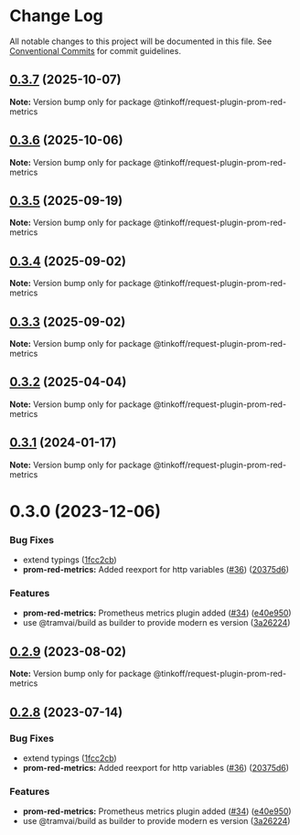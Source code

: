 # Change Log

All notable changes to this project will be documented in this file.
See [Conventional Commits](https://conventionalcommits.org) for commit guidelines.

## [0.3.7](https://github.com/Tinkoff/tinkoff-request/compare/@tinkoff/request-plugin-prom-red-metrics@0.3.6...@tinkoff/request-plugin-prom-red-metrics@0.3.7) (2025-10-07)

**Note:** Version bump only for package @tinkoff/request-plugin-prom-red-metrics





## [0.3.6](https://github.com/Tinkoff/tinkoff-request/compare/@tinkoff/request-plugin-prom-red-metrics@0.3.5...@tinkoff/request-plugin-prom-red-metrics@0.3.6) (2025-10-06)

**Note:** Version bump only for package @tinkoff/request-plugin-prom-red-metrics





## [0.3.5](https://github.com/Tinkoff/tinkoff-request/compare/@tinkoff/request-plugin-prom-red-metrics@0.3.4...@tinkoff/request-plugin-prom-red-metrics@0.3.5) (2025-09-19)

**Note:** Version bump only for package @tinkoff/request-plugin-prom-red-metrics





## [0.3.4](https://github.com/Tinkoff/tinkoff-request/compare/@tinkoff/request-plugin-prom-red-metrics@0.3.3...@tinkoff/request-plugin-prom-red-metrics@0.3.4) (2025-09-02)

**Note:** Version bump only for package @tinkoff/request-plugin-prom-red-metrics





## [0.3.3](https://github.com/Tinkoff/tinkoff-request/compare/@tinkoff/request-plugin-prom-red-metrics@0.3.2...@tinkoff/request-plugin-prom-red-metrics@0.3.3) (2025-09-02)

**Note:** Version bump only for package @tinkoff/request-plugin-prom-red-metrics





## [0.3.2](https://github.com/Tinkoff/tinkoff-request/compare/@tinkoff/request-plugin-prom-red-metrics@0.3.1...@tinkoff/request-plugin-prom-red-metrics@0.3.2) (2025-04-04)

**Note:** Version bump only for package @tinkoff/request-plugin-prom-red-metrics





## [0.3.1](https://github.com/Tinkoff/tinkoff-request/compare/@tinkoff/request-plugin-prom-red-metrics@0.3.0...@tinkoff/request-plugin-prom-red-metrics@0.3.1) (2024-01-17)

**Note:** Version bump only for package @tinkoff/request-plugin-prom-red-metrics





# 0.3.0 (2023-12-06)


### Bug Fixes

* extend typings ([1fcc2cb](https://github.com/Tinkoff/tinkoff-request/commit/1fcc2cb32597b10d788de36303507e385042fc96))
* **prom-red-metrics:** Added reexport for http variables ([#36](https://github.com/Tinkoff/tinkoff-request/issues/36)) ([20375d6](https://github.com/Tinkoff/tinkoff-request/commit/20375d6055d916406b299c612ba4cf1022ba46fa))


### Features

* **prom-red-metrics:** Prometheus metrics plugin added ([#34](https://github.com/Tinkoff/tinkoff-request/issues/34)) ([e40e950](https://github.com/Tinkoff/tinkoff-request/commit/e40e95010bcb05cb9dfbff0158f9ae185cb089cb))
* use @tramvai/build as builder to provide modern es version ([3a26224](https://github.com/Tinkoff/tinkoff-request/commit/3a26224221d4fc073938cf32c2f147515620c28e))





## [0.2.9](https://github.com/Tinkoff/tinkoff-request/compare/@tinkoff/request-plugin-prom-red-metrics@0.2.8...@tinkoff/request-plugin-prom-red-metrics@0.2.9) (2023-08-02)

**Note:** Version bump only for package @tinkoff/request-plugin-prom-red-metrics





## [0.2.8](https://github.com/Tinkoff/tinkoff-request/compare/@tinkoff/request-plugin-prom-red-metrics@0.2.8...@tinkoff/request-plugin-prom-red-metrics@0.2.8) (2023-07-14)


### Bug Fixes

* extend typings ([1fcc2cb](https://github.com/Tinkoff/tinkoff-request/commit/1fcc2cb32597b10d788de36303507e385042fc96))
* **prom-red-metrics:** Added reexport for http variables ([#36](https://github.com/Tinkoff/tinkoff-request/issues/36)) ([20375d6](https://github.com/Tinkoff/tinkoff-request/commit/20375d6055d916406b299c612ba4cf1022ba46fa))


### Features

* **prom-red-metrics:** Prometheus metrics plugin added ([#34](https://github.com/Tinkoff/tinkoff-request/issues/34)) ([e40e950](https://github.com/Tinkoff/tinkoff-request/commit/e40e95010bcb05cb9dfbff0158f9ae185cb089cb))
* use @tramvai/build as builder to provide modern es version ([3a26224](https://github.com/Tinkoff/tinkoff-request/commit/3a26224221d4fc073938cf32c2f147515620c28e))
